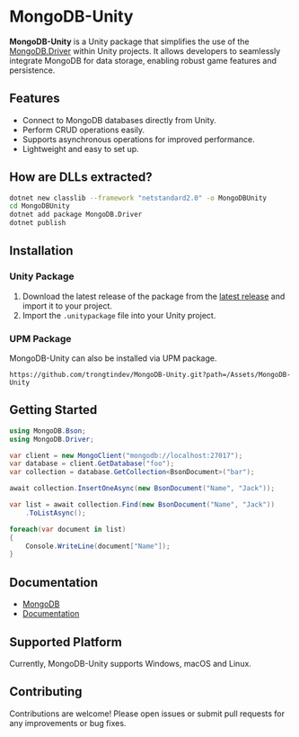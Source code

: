 # MongoDB-Unity

**MongoDB-Unity** is a Unity package that simplifies the use of the [MongoDB.Driver](https://www.nuget.org/packages/MongoDB.Driver/) within Unity projects. It allows developers to seamlessly integrate MongoDB for data storage, enabling robust game features and persistence.

## Features

- Connect to MongoDB databases directly from Unity.
- Perform CRUD operations easily.
- Supports asynchronous operations for improved performance.
- Lightweight and easy to set up.

## How are DLLs extracted?

```bash
dotnet new classlib --framework "netstandard2.0" -o MongoDBUnity
cd MongoDBUnity
dotnet add package MongoDB.Driver
dotnet publish
```

## Installation

### Unity Package

1. Download the latest release of the package from the [latest release](https://github.com/trongtindev/MongoDB-Unity/releases) and import it to your project.
2. Import the `.unitypackage` file into your Unity project.

### UPM Package

MongoDB-Unity can also be installed via UPM package.

```
https://github.com/trongtindev/MongoDB-Unity.git?path=/Assets/MongoDB-Unity
```

## Getting Started

```csharp
using MongoDB.Bson;
using MongoDB.Driver;
```

```csharp
var client = new MongoClient("mongodb://localhost:27017");
var database = client.GetDatabase("foo");
var collection = database.GetCollection<BsonDocument>("bar");

await collection.InsertOneAsync(new BsonDocument("Name", "Jack"));

var list = await collection.Find(new BsonDocument("Name", "Jack"))
    .ToListAsync();

foreach(var document in list)
{
    Console.WriteLine(document["Name"]);
}
```

## Documentation

- [MongoDB](https://www.mongodb.com/docs)
- [Documentation](https://www.mongodb.com/docs/drivers/csharp/current/)

## Supported Platform

Currently, MongoDB-Unity supports Windows, macOS and Linux.

## Contributing

Contributions are welcome! Please open issues or submit pull requests for any improvements or bug fixes.
